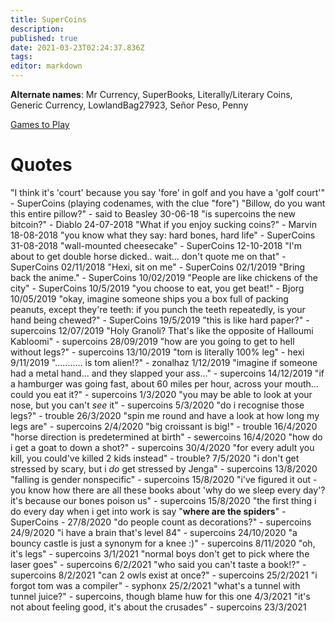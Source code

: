 ```yaml
---
title: SuperCoins
description: 
published: true
date: 2021-03-23T02:24:37.836Z
tags: 
editor: markdown
---
```


**Alternate names**: Mr Currency, SuperBooks, Literally/Literary Coins, Generic Currency, LowlandBag27923, Señor Peso, Penny

[Games to Play](games-to-play)

# Quotes

"I think it's 'court' because you say 'fore' in golf and you have a 'golf court'" - SuperCoins (playing codenames, with the clue "fore")
"Billow, do you want this entire pillow?" - said to Beasley 30-06-18
"is supercoins the new bitcoin?" - Diablo 24-07-2018
"What if you enjoy sucking coins?" - Marvin 18-08-2018
"you know what they say: hard bones, hard life" - SuperCoins 31-08-2018
"wall-mounted cheesecake" - SuperCoins 12-10-2018
"I'm about to get double horse dicked.. wait... don't quote me on that" - SuperCoins 02/11/2018
"Hexi, sit on me" - SuperCoins 02/1/2019
"Bring back the anime." - SuperCoins 10/02/2019
"People are like chickens of the city" - SuperCoins 10/5/2019
"you choose to eat, you get beat!" - Bjorg 10/05/2019
"okay, imagine someone ships you a box full of packing peanuts, except they're teeth: if you punch the teeth repeatedly, is your hand being chewed?" - SuperCoins 19/5/2019
"this is like hard paper?" - supercoins 12/07/2019
"Holy Granoli? That's like the opposite of Halloumi Kabloomi" - supercoins 28/09/2019
"how are you going to get to hell without legs?" - supercoins 13/10/2019
"tom is literally 100% leg" - hexi 9/11/2019
"........... is tom alien!?" - zonalhaz 1/12/2019
"imagine if someone had a metal hand... and they slapped your ass..." - supercoins 14/12/2019
"if a hamburger was going fast, about 60 miles per hour, across your mouth... could you eat it?" - supercoins 1/3/2020
"you may be able to look at your nose, but you can't *see* it" - supercoins 5/3/2020
"do i recognise those legs?" - trouble 26/3/2020
"spin me round and have a look at how long my legs are" - supercoins 2/4/2020
"big croissant is big!" - trouble 16/4/2020
"horse direction is predetermined at birth" - sewercoins 16/4/2020
"how do i get a goat to down a shot?" - supercoins 30/4/2020
"for every adult you kill, you could've killed 2 kids instead" - trouble? 7/5/2020
"i don't get stressed by scary, but i *do* get stressed by Jenga" - supercoins 13/8/2020
"falling is gender nonspecific" - supercoins 15/8/2020
"i've figured it out - you know how there are all these books about 'why do we sleep every day'? it's because our bones poison us" - supercoins 15/8/2020
"the first thing i do every day when i get into work is say "**where are the spiders**" - SuperCoins - 27/8/2020
"do people count as decorations?" - supercoins 24/9/2020
"i have a brain that's level 84" - supercoins 24/10/2020
"a bouncy castle is just a synonym for a knee :)" - supercoins 8/11/2020
"oh, it's legs" - supercoins 3/1/2021
"normal boys don't get to pick where the laser goes" - supercoins 6/2/2021
"who said you can't taste a book!?" - supercoins 8/2/2021
"can 2 owls exist at once?" - supercoins 25/2/2021
"i forgot tom was a compiler" - syphonx 25/2/2021
"what's a tunnel with tunnel juice?" - supercoins, though blame huw for this one 4/3/2021
"it's not about feeling good, it's about the crusades" - supercoins 23/3/2021
